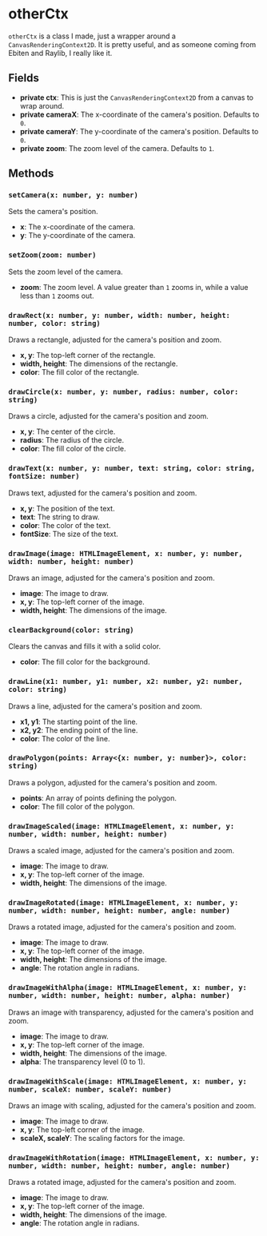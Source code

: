 # otherCtx

`otherCtx` is a class I made, just a wrapper around a `CanvasRenderingContext2D`. It is pretty useful, and as someone coming from Ebiten and Raylib, I really like it.

## Fields

- **private ctx**: This is just the `CanvasRenderingContext2D` from a canvas to wrap around.
- **private cameraX**: The x-coordinate of the camera's position. Defaults to `0`.
- **private cameraY**: The y-coordinate of the camera's position. Defaults to `0`.
- **private zoom**: The zoom level of the camera. Defaults to `1`.

## Methods

### `setCamera(x: number, y: number)`
Sets the camera's position.

- **x**: The x-coordinate of the camera.
- **y**: The y-coordinate of the camera.

### `setZoom(zoom: number)`
Sets the zoom level of the camera.

- **zoom**: The zoom level. A value greater than `1` zooms in, while a value less than `1` zooms out.

### `drawRect(x: number, y: number, width: number, height: number, color: string)`
Draws a rectangle, adjusted for the camera's position and zoom.

- **x, y**: The top-left corner of the rectangle.
- **width, height**: The dimensions of the rectangle.
- **color**: The fill color of the rectangle.

### `drawCircle(x: number, y: number, radius: number, color: string)`
Draws a circle, adjusted for the camera's position and zoom.

- **x, y**: The center of the circle.
- **radius**: The radius of the circle.
- **color**: The fill color of the circle.

### `drawText(x: number, y: number, text: string, color: string, fontSize: number)`
Draws text, adjusted for the camera's position and zoom.

- **x, y**: The position of the text.
- **text**: The string to draw.
- **color**: The color of the text.
- **fontSize**: The size of the text.

### `drawImage(image: HTMLImageElement, x: number, y: number, width: number, height: number)`
Draws an image, adjusted for the camera's position and zoom.

- **image**: The image to draw.
- **x, y**: The top-left corner of the image.
- **width, height**: The dimensions of the image.

### `clearBackground(color: string)`
Clears the canvas and fills it with a solid color.

- **color**: The fill color for the background.

### `drawLine(x1: number, y1: number, x2: number, y2: number, color: string)`
Draws a line, adjusted for the camera's position and zoom.

- **x1, y1**: The starting point of the line.
- **x2, y2**: The ending point of the line.
- **color**: The color of the line.

### `drawPolygon(points: Array<{x: number, y: number}>, color: string)`
Draws a polygon, adjusted for the camera's position and zoom.

- **points**: An array of points defining the polygon.
- **color**: The fill color of the polygon.

### `drawImageScaled(image: HTMLImageElement, x: number, y: number, width: number, height: number)`
Draws a scaled image, adjusted for the camera's position and zoom.

- **image**: The image to draw.
- **x, y**: The top-left corner of the image.
- **width, height**: The dimensions of the image.

### `drawImageRotated(image: HTMLImageElement, x: number, y: number, width: number, height: number, angle: number)`
Draws a rotated image, adjusted for the camera's position and zoom.

- **image**: The image to draw.
- **x, y**: The top-left corner of the image.
- **width, height**: The dimensions of the image.
- **angle**: The rotation angle in radians.

### `drawImageWithAlpha(image: HTMLImageElement, x: number, y: number, width: number, height: number, alpha: number)`
Draws an image with transparency, adjusted for the camera's position and zoom.

- **image**: The image to draw.
- **x, y**: The top-left corner of the image.
- **width, height**: The dimensions of the image.
- **alpha**: The transparency level (0 to 1).

### `drawImageWithScale(image: HTMLImageElement, x: number, y: number, scaleX: number, scaleY: number)`
Draws an image with scaling, adjusted for the camera's position and zoom.

- **image**: The image to draw.
- **x, y**: The top-left corner of the image.
- **scaleX, scaleY**: The scaling factors for the image.

### `drawImageWithRotation(image: HTMLImageElement, x: number, y: number, width: number, height: number, angle: number)`
Draws a rotated image, adjusted for the camera's position and zoom.

- **image**: The image to draw.
- **x, y**: The top-left corner of the image.
- **width, height**: The dimensions of the image.
- **angle**: The rotation angle in radians.
